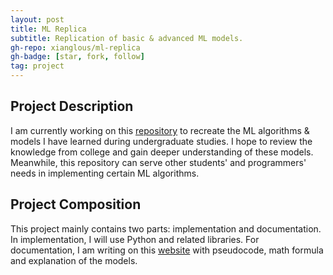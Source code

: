 ```yaml
---
layout: post
title: ML Replica
subtitle: Replication of basic & advanced ML models.
gh-repo: xianglous/ml-replica
gh-badge: [star, fork, follow]
tag: project
---
```


## Project Description
I am currently working on this [repository](https://github.com/xianglous/ml-replica) to recreate the ML algorithms & models I have learned during undergraduate studies. I hope to review the knowledge from college and gain deeper understanding of these models. Meanwhile, this repository can serve other students' and programmers' needs in implementing certain ML algorithms.

## Project Composition
This project mainly contains two parts: implementation and documentation. In implementation, I will use Python and related libraries. For documentation, I am writing on this [website](https://xianglous.github.io/ml-replica/) with pseudocode, math formula and explanation of the models.